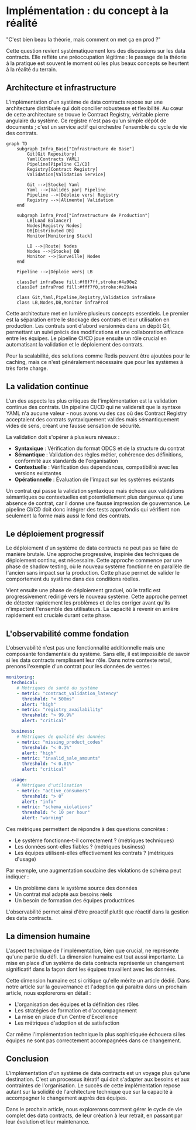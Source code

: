 # Implémentation : du concept à la réalité

"C'est bien beau la théorie, mais comment on met ça en prod ?" 

Cette question revient systématiquement lors des discussions sur les data contracts. Elle reflète une préoccupation légitime : le passage de la théorie à la pratique est souvent le moment où les plus beaux concepts se heurtent à la réalité du terrain.

## Architecture et infrastructure

L'implémentation d'un système de data contracts repose sur une architecture distribuée qui doit concilier robustesse et flexibilité. Au cœur de cette architecture se trouve le Contract Registry, véritable pierre angulaire du système. Ce registre n'est pas qu'un simple dépôt de documents ; c'est un service actif qui orchestre l'ensemble du cycle de vie des contrats.

```mermaid
graph TD
    subgraph Infra_Base["Infrastructure de Base"]
        Git[Git Repository]
        Yaml[Contracts YAML]
        Pipeline[Pipeline CI/CD]
        Registry[Contract Registry]
        Validation[Validation Service]

        Git -->|Stocke| Yaml
        Yaml -->|Validés par| Pipeline
        Pipeline -->|Déploie vers| Registry
        Registry -->|Alimente| Validation
    end

    subgraph Infra_Prod["Infrastructure de Production"]
        LB[Load Balancer]
        Nodes[Registry Nodes]
        DB[Distributed DB]
        Monitor[Monitoring Stack]

        LB -->|Route| Nodes
        Nodes -->|Stocke| DB
        Monitor -->|Surveille| Nodes
    end

    Pipeline -->|Déploie vers| LB

    classDef infraBase fill:#f0f7ff,stroke:#4a90e2
    classDef infraProd fill:#fff7f0,stroke:#e29a4a
    
    class Git,Yaml,Pipeline,Registry,Validation infraBase
    class LB,Nodes,DB,Monitor infraProd
```

Cette architecture met en lumière plusieurs concepts essentiels. Le premier est la séparation entre le stockage des contrats et leur utilisation en production. Les contrats sont d'abord versionnés dans un dépôt Git, permettant un suivi précis des modifications et une collaboration efficace entre les équipes. Le pipeline CI/CD joue ensuite un rôle crucial en automatisant la validation et le déploiement des contrats.

Pour la scalabilité, des solutions comme Redis peuvent être ajoutées pour le caching, mais ce n'est généralement nécessaire que pour les systèmes à très forte charge.

## La validation continue

L'un des aspects les plus critiques de l'implémentation est la validation continue des contrats. Un pipeline CI/CD qui ne validerait que la syntaxe YAML n'a aucune valeur - nous avons vu des cas où des Contract Registry acceptaient des contrats syntaxiquement valides mais sémantiquement vides de sens, créant une fausse sensation de sécurité.

La validation doit s'opérer à plusieurs niveaux :
- **Syntaxique** : Vérification du format ODCS et de la structure du contrat
- **Sémantique** : Validation des règles métier, cohérence des définitions, conformité aux standards de l'organisation
- **Contextuelle** : Vérification des dépendances, compatibilité avec les versions existantes
- **Opérationnelle** : Évaluation de l'impact sur les systèmes existants

Un contrat qui passe la validation syntaxique mais échoue aux validations sémantiques ou contextuelles est potentiellement plus dangereux qu'une absence de contrat, car il donne une fausse impression de gouvernance. Le pipeline CI/CD doit donc intégrer des tests approfondis qui vérifient non seulement la forme mais aussi le fond des contrats.

## Le déploiement progressif

Le déploiement d'un système de data contracts ne peut pas se faire de manière brutale. Une approche progressive, inspirée des techniques de déploiement continu, est nécessaire. Cette approche commence par une phase de shadow testing, où le nouveau système fonctionne en parallèle de l'ancien sans impact sur la production. Cette phase permet de valider le comportement du système dans des conditions réelles.

Vient ensuite une phase de déploiement graduel, où le trafic est progressivement redirigé vers le nouveau système. Cette approche permet de détecter rapidement les problèmes et de les corriger avant qu'ils n'impactent l'ensemble des utilisateurs. La capacité à revenir en arrière rapidement est cruciale durant cette phase.

## L'observabilité comme fondation

L'observabilité n'est pas une fonctionnalité additionnelle mais une composante fondamentale du système. Sans elle, il est impossible de savoir si les data contracts remplissent leur rôle. Dans notre contexte retail, prenons l'exemple d'un contrat pour les données de ventes :

```yaml
monitoring:
  technical:
    # Métriques de santé du système
    - metric: "contract_validation_latency"
      threshold: "< 500ms"
      alert: "high"
    - metric: "registry_availability"
      threshold: "> 99.9%"
      alert: "critical"

  business:
    # Métriques de qualité des données
    - metric: "missing_product_codes"
      threshold: "< 0.1%"
      alert: "high"
    - metric: "invalid_sale_amounts"
      threshold: "< 0.01%"
      alert: "critical"

  usage:
    # Métriques d'utilisation
    - metric: "active_consumers"
      threshold: "> 0"
      alert: "info"
    - metric: "schema_violations"
      threshold: "< 10 per hour"
      alert: "warning"
```

Ces métriques permettent de répondre à des questions concrètes :
- Le système fonctionne-t-il correctement ? (métriques techniques)
- Les données sont-elles fiables ? (métriques business)
- Les équipes utilisent-elles effectivement les contrats ? (métriques d'usage)

Par exemple, une augmentation soudaine des violations de schéma peut indiquer :
- Un problème dans le système source des données
- Un contrat mal adapté aux besoins réels
- Un besoin de formation des équipes productrices

L'observabilité permet ainsi d'être proactif plutôt que réactif dans la gestion des data contracts.

## La dimension humaine

L'aspect technique de l'implémentation, bien que crucial, ne représente qu'une partie du défi. La dimension humaine est tout aussi importante. La mise en place d'un système de data contracts représente un changement significatif dans la façon dont les équipes travaillent avec les données. 

Cette dimension humaine est si critique qu'elle mérite un article dédié. Dans notre article sur la gouvernance et l'adoption qui paraitra dans un prochain article, nous explorerons en détail :
- L'organisation des équipes et la définition des rôles
- Les stratégies de formation et d'accompagnement
- La mise en place d'un Centre d'Excellence
- Les métriques d'adoption et de satisfaction

Car même l'implémentation technique la plus sophistiquée échouera si les équipes ne sont pas correctement accompagnées dans ce changement.

## Conclusion

L'implémentation d'un système de data contracts est un voyage plus qu'une destination. C'est un processus itératif qui doit s'adapter aux besoins et aux contraintes de l'organisation. Le succès de cette implémentation repose autant sur la solidité de l'architecture technique que sur la capacité à accompagner le changement auprès des équipes.

Dans le prochain article, nous explorerons comment gérer le cycle de vie complet des data contracts, de leur création à leur retrait, en passant par leur évolution et leur maintenance.